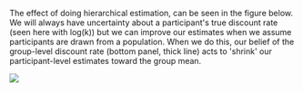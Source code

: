 The effect of doing hierarchical estimation, can be seen in the figure below. We will always have uncertainty about a participant's true discount rate (seen here with log(k)) but we can improve our estimates when we assume participants are drawn from a population. When we do this, our belief of the group-level discount rate (bottom panel, thick line) acts to 'shrink' our participant-level estimates toward the group mean.

![](https://github.com/drbenvincent/delay-discounting-analysis/blob/master/img/logk-shrinkage.png)
